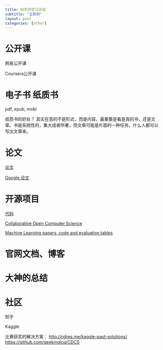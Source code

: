 ```yaml
---
title: 码农的学习天堂
subtitle: "互联网"
layout: post
categories: [other]
---
```



# 公开课

网易公开课

Coursera公开课


# 电子书 纸质书

pdf, epub, mobi

纸质书的好处？ 其实在意的不是形式，而是内容。最重要是看是真的书，还是文章。书是系统性的，集大成者所著，而文章可能是片面的一种任务，什么人都可以写出文章来。


# 论文

[论文](https://arxiv.org/)

[Google 论文](https://ai.google/research/pubs/?year=2018)

# 开源项目

[代码](https://github.com/)

[Collaborative Open Computer Science](http://www.gitxiv.com/)

[Machine Learning papers, code and evaluation tables](https://paperswithcode.com/sota)


# 官网文档、博客



# 大神的总结


# 社区

知乎

Kaggle

比赛获奖的解决方案：
http://ndres.me/kaggle-past-solutions/
https://github.com/geekinglcq/CDCS




